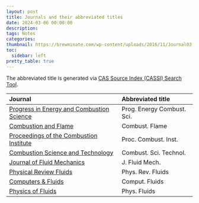 ```yaml
---
layout: post
title: Journals and their abbreviated titles
date: 2024-03-06 00:00:00
description: 
tags: Notes
categories: 
thumbnail: https://brewminate.com/wp-content/uploads/2016/11/Journal03.jpg
toc:
  sidebar: left
pretty_table: true
---
```


The abbreviated title is generated via [CAS Source Index (CASSI) Search Tool](https://cassi.cas.org/search.jsp).

| Journal | Abbreviated title | 
| :---------- | :------------ | 
| [Progress in Energy and Combustion Science](https://www.sciencedirect.com/journal/progress-in-energy-and-combustion-science)       |    	Prog. Energy Combust. Sci.    |
| [Combustion and Flame](https://www.sciencedirect.com/journal/combustion-and-flame) | Combust. Flame |
| [Proceedings of the Combustion Institute](https://www.sciencedirect.com/journal/proceedings-of-the-combustion-institute) | Proc. Combust. Inst. |
| [	Combustion Science and Technology](https://www.tandfonline.com/journals/gcst20) | Combust. Sci. Technol. |
| [Journal of Fluid Mechanics](https://www.cambridge.org/core/journals/journal-of-fluid-mechanics) | J. Fluid Mech. |
| [Physical Review Fluids](https://journals.aps.org/prfluids/) | Phys. Rev. Fluids |
| [Computers & Fluids](https://www.sciencedirect.com/journal/computers-and-fluids) | Comput. Fluids |
| [Physics of Fluids](http://aip.scitation.org/journal/phf) | Phys. Fluids |